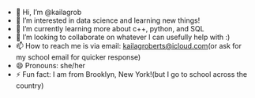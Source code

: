 - 👋 Hi, I’m @kailagrob
- 👀 I’m interested in data science and learning new things!
- 🌱 I’m currently learning more about c++, python, and SQL
- 💞️ I’m looking to collaborate on whatever I can usefully help with :)
- 📫 How to reach me is via email: kailagroberts@icloud.com(or ask for my school email for quicker response)
- 😄 Pronouns: she/her
- ⚡ Fun fact: I am from Brooklyn, New York!(but I go to school across the country)

<!---
kailagrob/kailagrob is a ✨ special ✨ repository because its `README.md` (this file) appears on your GitHub profile.
You can click the Preview link to take a look at your changes.
--->
